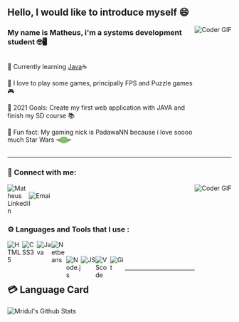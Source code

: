 ## Hello, I would like to introduce myself :smile:

<img align="right" src="https://media.giphy.com/media/VTtANKl0beDFQRLDTh/giphy.gif" alt="Coder GIF" height="270">

### My name is Matheus, i'm a systems development student 🤓🖥️
##

🔸 Currently learning [Java](java.com)☕
<br/>

🔸 I love to play some games, principally FPS and Puzzle games 🎮
<br/>

🔸 2021 Goals: Create my first web application with JAVA and finish my SD course 📚
<br/>

🔸 Fun fact: My gaming nick is PadawaNN because i love soooo much Star Wars <img align="center" src="https://github.com/Elaniobro/slack-emojis/blob/master/starwars/yoda.png" alt="Coder GIF" height="15">
<br/>
<br/>

---
### 🔁 Connect with me:

<img align="right" src="https://media.giphy.com/media/xUA7bdpLxQhsSQdyog/giphy.gif" alt="Coder GIF" height="270">

<a href="https://www.linkedin.com/in/devMatheusR/">
  <img align="left" alt="Matheus Linkedin" width="48px" src="https://image.flaticon.com/icons/png/512/3488/3488311.png" />
</a>
<br/>
<a href="mailto:devmatheusr@gmail.com">
  <img align="left" alt="Email" width="48px" src="https://image.flaticon.com/icons/png/512/3296/3296464.png" />
</a>
<br/>
<br/>
<br/>

### ⚙ Languages and Tools that I use :

<img align="left" alt="HTML5" width="33px" src="https://mridul2820.github.io/github-assets/assets/tech/html-5.svg"/>
<img align="left" alt="CSS3" width="33px" src="https://mridul2820.github.io/github-assets/assets/tech/css.svg"/>
<img align="left" alt="Java" width="33px" src="https://cdn.iconscout.com/icon/free/png-512/java-2038875-1720088.png"/>
<img align="left" alt="Netbeans" width="33px" src="https://upload.wikimedia.org/wikipedia/commons/thumb/9/98/Apache_NetBeans_Logo.svg/444px-Apache_NetBeans_Logo.svg.png"/>
<br/>
<br/>
<img align="left" alt="Node.js" width="33px" src="https://mridul2820.github.io/github-assets/assets/tech/node-js.png"/>
<img align="left" alt="JS" width="33px" src="https://cdn.iconscout.com/icon/free/png-512/javascript-2038874-1720087.png"/>
<img align="left" alt="VScode" width="33px" src="https://upload.wikimedia.org/wikipedia/commons/1/1c/Visual_Studio_Code_1.35_icon.png"/>
<img align="left" alt="Git" width="33px" src="https://cdn.iconscout.com/icon/free/png-512/git-18-1175219.png"/>

<br/>

---  

## 💳 Language Card
<img align="center" alt="Mridul's Github Stats" src="https://github-readme-stats.mridul28.vercel.app/api/top-langs/?username=devmatheusr&&layout=compact" />
